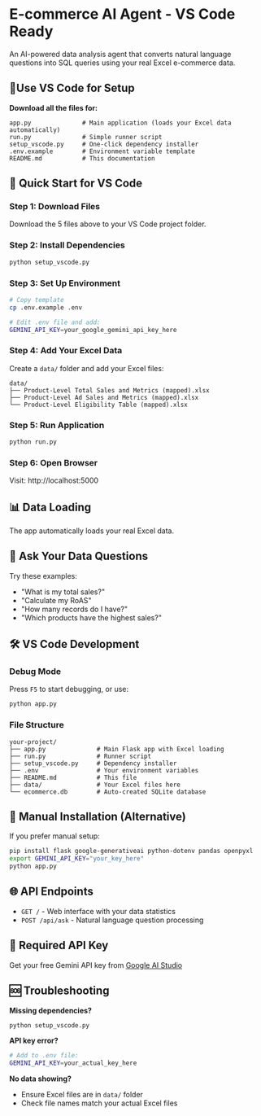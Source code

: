 # E-commerce AI Agent - VS Code Ready

An AI-powered data analysis agent that converts natural language questions into SQL queries using your real Excel e-commerce data.

## 📁Use VS Code for Setup 

**Download all the files for:**
```
app.py              # Main application (loads your Excel data automatically)
run.py              # Simple runner script  
setup_vscode.py     # One-click dependency installer
.env.example        # Environment variable template
README.md           # This documentation
```

## 🚀 Quick Start for VS Code

### Step 1: Download Files
Download the 5 files above to your VS Code project folder.

### Step 2: Install Dependencies
```bash
python setup_vscode.py
```

### Step 3: Set Up Environment
```bash
# Copy template
cp .env.example .env

# Edit .env file and add:
GEMINI_API_KEY=your_google_gemini_api_key_here
```

### Step 4: Add Your Excel Data
Create a `data/` folder and add your Excel files:
```
data/
├── Product-Level Total Sales and Metrics (mapped).xlsx
├── Product-Level Ad Sales and Metrics (mapped).xlsx  
└── Product-Level Eligibility Table (mapped).xlsx
```

### Step 5: Run Application
```bash
python run.py
```

### Step 6: Open Browser
Visit: http://localhost:5000

## 📊 Data Loading

The app automatically loads your real Excel data.

## 💬 Ask Your Data Questions

Try these examples:
- "What is my total sales?"
- "Calculate my RoAS"
- "How many records do I have?"
- "Which products have the highest sales?"

## 🛠️ VS Code Development

### Debug Mode
Press `F5` to start debugging, or use:
```bash
python app.py
```

### File Structure
```
your-project/
├── app.py              # Main Flask app with Excel loading
├── run.py              # Runner script
├── setup_vscode.py     # Dependency installer
├── .env                # Your environment variables
├── README.md           # This file
├── data/               # Your Excel files here
└── ecommerce.db        # Auto-created SQLite database
```

## 🔧 Manual Installation (Alternative)

If you prefer manual setup:
```bash
pip install flask google-generativeai python-dotenv pandas openpyxl
export GEMINI_API_KEY="your_key_here"
python app.py
```

## 🌐 API Endpoints

- `GET /` - Web interface with your data statistics
- `POST /api/ask` - Natural language question processing

## 🔑 Required API Key

Get your free Gemini API key from [Google AI Studio](https://aistudio.google.com/app/apikey)

## 🆘 Troubleshooting

**Missing dependencies?**
```bash
python setup_vscode.py
```

**API key error?**
```bash
# Add to .env file:
GEMINI_API_KEY=your_actual_key_here
```

**No data showing?**
- Ensure Excel files are in `data/` folder
- Check file names match your actual Excel files
